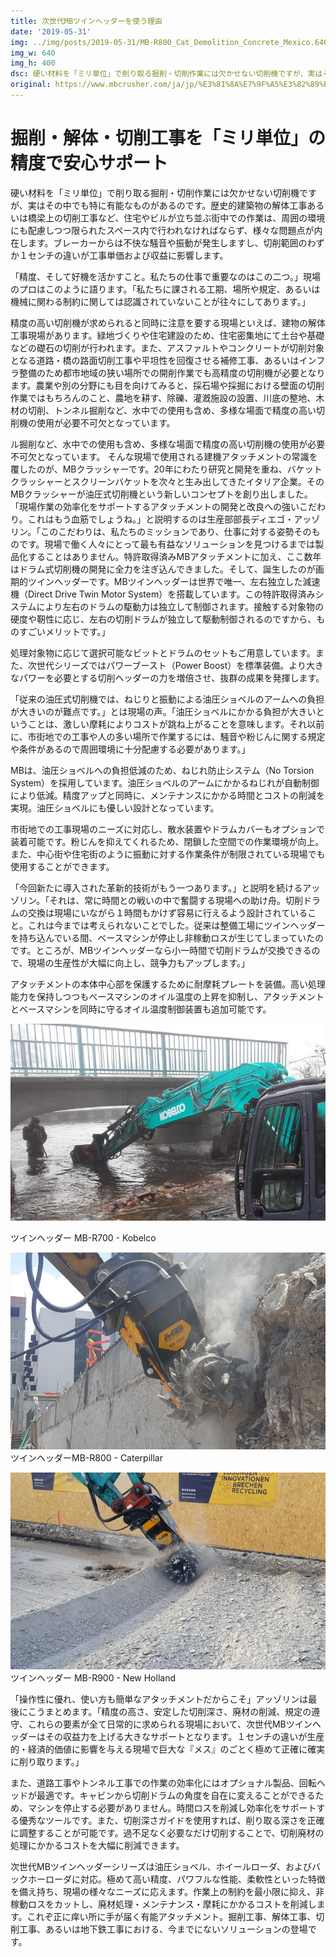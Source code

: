 ```yaml
---
title: 次世代MBツインヘッダーを使う理由
date: '2019-05-31'
img: ../img/posts/2019-05-31/MB-R800_Cat_Demolition_Concrete_Mexico.640x400.jpg
img_w: 640
img_h: 400
dsc: 硬い材料を「ミリ単位」で削り取る掘削・切削作業には欠かせない切削機ですが、実はその中でも特に有能なものがあるのです。
original: https://www.mbcrusher.com/ja/jp/%E3%81%8A%E7%9F%A5%E3%82%89%E3%81%9B/news/%E6%AC%A1%E4%B8%96%E4%BB%A3mb%E3%83%84%E3%82%A4%E3%83%B3%E3%83%98%E3%83%83%E3%83%80%E3%83%BC%E3%82%92%E4%BD%BF%E3%81%86%E7%90%86%E7%94%B1
---
```


# 掘削・解体・切削工事を「ミリ単位」の精度で安心サポート

硬い材料を「ミリ単位」で削り取る掘削・切削作業には欠かせない切削機ですが、実はその中でも特に有能なものがあるのです。歴史的建築物の解体工事あるいは橋梁上の切削工事など、住宅やビルが立ち並ぶ街中での作業は、周囲の環境にも配慮しつつ限られたスペース内で行われなければならず、様々な問題点が内在します。ブレーカーからは不快な騒音や振動が発生しますし、切削範囲のわずか１センチの違いが工事単価および収益に影響します。

「精度、そして好機を活かすこと。私たちの仕事で重要なのはこの二つ。」現場のプロはこのように語ります。「私たちに課される工期、場所や規定、あるいは機械に関わる制約に関しては認識されていないことが往々にしてあります。」

精度の高い切削機が求められると同時に注意を要する現場といえば、建物の解体工事現場があります。緑地づくりや住宅建設のため、住宅密集地にて土台や基礎などの礎石の切削が行われます。また、アスファルトやコンクリートが切削対象となる道路・橋の路面切削工事や平坦性を回復させる補修工事、あるいはインフラ整備のため都市地域の狭い場所での開削作業でも高精度の切削機が必要となります。農業や別の分野にも目を向けてみると、採石場や採掘における壁面の切削作業ではもちろんのこと、農地を耕す、除礫、灌漑施設の設置、川底の整地、木材の切削、トンネル掘削など、水中での使用も含め、多様な場面で精度の高い切削機の使用が必要不可欠となっています。


ル掘削など、水中での使用も含め、多様な場面で精度の高い切削機の使用が必要不可欠となっています。
そんな現場で使用される建機アタッチメントの常識を覆したのが、MBクラッシャーです。20年にわたり研究と開発を重ね、バケットクラッシャーとスクリーンバケットを次々と生み出してきたイタリア企業。そのMBクラッシャーが油圧式切削機という新しいコンセプトを創り出しました。「現場作業の効率化をサポートするアタッチメントの開発と改良への強いこだわり。これはもう血筋でしょうね。」と説明するのは生産部部長ディエゴ・アッゾリン。「このこだわりは、私たちのミッションであり、仕事に対する姿勢そのものです。現場で働く人々にとって最も有益なソリューションを見つけるまでは製品化することはありません。特許取得済みMBアタッチメントに加え、ここ数年はドラム式切削機の開発に全力を注ぎ込んできました。そして、誕生したのが画期的ツインヘッダーです。MBツインヘッダーは世界で唯一、左右独立した減速機（Direct Drive Twin Motor System）を搭載しています。この特許取得済みシステムにより左右のドラムの駆動力は独立して制御されます。接触する対象物の硬度や靭性に応じ、左右の切削ドラムが独立して駆動制御されるのですから、ものすごいメリットです。」

処理対象物に応じて選択可能なビットとドラムのセットもご用意しています。また、次世代シリーズではパワーブースト（Power Boost）を標準装備。より大きなパワーを必要とする切削ヘッダーの力を増倍させ、抜群の成果を発揮します。

「従来の油圧式切削機では、ねじりと振動による油圧ショベルのアームへの負担が大きいのが難点です。」とは現場の声。「油圧ショベルにかかる負担が大きいということは、激しい摩耗によりコストが跳ね上がることを意味します。それ以前に、市街地での工事や人の多い場所で作業するには、騒音や粉じんに関する規定や条件があるので周囲環境に十分配慮する必要があります。」

MBは、油圧ショベルへの負担低減のため、ねじれ防止システム（No Torsion System）を採用しています。油圧ショベルのアームにかかるねじれが自動制御により低減。精度アップと同時に、メンテナンスにかかる時間とコストの削減を実現。油圧ショベルにも優しい設計となっています。

市街地での工事現場のニーズに対応し、散水装置やドラムカバーもオプションで装着可能です。粉じんを抑えてくれるため、閉鎖した空間での作業環境が向上。また、中心街や住宅街のように振動に対する作業条件が制限されている現場でも使用することができます。

「今回新たに導入された革新的技術がもう一つあります。」と説明を続けるアッゾリン。「それは、常に時間との戦いの中で奮闘する現場への助け舟。切削ドラムの交換は現場にいながら１時間もかけず容易に行えるよう設計されていること。これは今までは考えられないことでした。従来は整備工場にツインヘッダーを持ち込んでいる間、ベースマシンが停止し非稼動ロスが生じてしまっていたのです。ところが、MBツインヘッダーなら小一時間で切削ドラムが交換できるので、現場の生産性が大幅に向上し、競争力もアップします。」

アタッチメントの本体中心部を保護するために耐摩耗プレートを装備。高い処理能力を保持しつつもベースマシンのオイル温度の上昇を抑制し、アタッチメントとベースマシンを同時に守るオイル温度制御装置も追加可能です。

<img 
    src="../img/posts/2019-05-31/MB-R700_640x400_bis.jpg"
    alt="次世代MBツインヘッダーを使う理由"
    class="rounded-2xl"
/>

ツインヘッダー MB-R700 - Kobelco

<img 
    src="../img/posts/2019-05-31/MB-R800_Cat_Demolition_Concrete_Mexico.640x400.jpg"
    alt="次世代MBツインヘッダーを使う理由"
    class="rounded-2xl"
/>
ツインヘッダーMB-R800 - Caterpillar

<img 
    src="../img/posts/2019-05-31/MB-R900_640x400.jpg"
    alt="次世代MBツインヘッダーを使う理由"
    class="rounded-2xl"
/>
ツインヘッダー MB-R900 - New Holland

「操作性に優れ、使い方も簡単なアタッチメントだからこそ」アッゾリンは最後にこうまとめます。「精度の高さ、安定した切削深さ、廃材の削減、規定の遵守、これらの要素が全て日常的に求められる現場において、次世代MBツインヘッダーはその収益力を上げる大きなサポートとなります。１センチの違いが生産的・経済的価値に影響を与える現場で巨大な『メス』のごとく極めて正確に確実に削り取ります。」

また、道路工事やトンネル工事での作業の効率化にはオプショナル製品、回転ヘッドが最適です。キャビンから切削ドラムの角度を自在に変えることができるため、マシンを停止する必要がありません。時間ロスを削減し効率化をサポートする優秀なツールです。また、切削深さガイドを使用すれば、削り取る深さを正確に調整することが可能です。過不足なく必要なだけ切削することで、切削廃材の処理にかかるコストを大幅に削減できます。

次世代MBツインヘッダーシリーズは油圧ショベル、ホイールローダ、およびバックホーローダに対応。極めて高い精度、パワフルな性能、柔軟性といった特徴を備え持ち、現場の様々なニーズに応えます。作業上の制約を最小限に抑え、非稼動ロスをカットし、廃材処理・メンテナンス・摩耗にかかるコストを削減します。これぞ正に痒い所に手が届く有能アタッチメント。掘削工事、解体工事、切削工事、あるいは地下鉄工事における、今までにないソリューションの登場です。